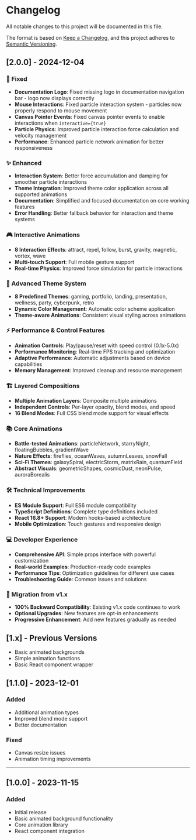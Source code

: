 # Changelog

All notable changes to this project will be documented in this file.

The format is based on [Keep a Changelog](https://keepachangelog.com/en/1.0.0/),
and this project adheres to [Semantic Versioning](https://semver.org/spec/v2.0.0.html).

## [2.0.0] - 2024-12-04

### 🐛 Fixed
- **Documentation Logo**: Fixed missing logo in documentation navigation bar - logo now displays correctly
- **Mouse Interactions**: Fixed particle interaction system - particles now properly respond to mouse movement
- **Canvas Pointer Events**: Fixed canvas pointer events to enable interactions when `interactive={true}`
- **Particle Physics**: Improved particle interaction force calculation and velocity management
- **Performance**: Enhanced particle network animation for better responsiveness

### ✨ Enhanced
- **Interaction System**: Better force accumulation and damping for smoother particle interactions
- **Theme Integration**: Improved theme color application across all supported animations
- **Documentation**: Simplified and focused documentation on core working features
- **Error Handling**: Better fallback behavior for interaction and theme systems

### 🎮 Interactive Animations
- **8 Interaction Effects**: attract, repel, follow, burst, gravity, magnetic, vortex, wave
- **Multi-touch Support**: Full mobile gesture support
- **Real-time Physics**: Improved force simulation for particle interactions

### 🎨 Advanced Theme System
- **8 Predefined Themes**: gaming, portfolio, landing, presentation, wellness, party, cyberpunk, retro
- **Dynamic Color Management**: Automatic color scheme application
- **Theme-aware Animations**: Consistent visual styling across animations

### ⚡ Performance & Control Features
- **Animation Controls**: Play/pause/reset with speed control (0.1x-5.0x)
- **Performance Monitoring**: Real-time FPS tracking and optimization
- **Adaptive Performance**: Automatic adjustments based on device capabilities
- **Memory Management**: Improved cleanup and resource management

### 🏗️ Layered Compositions
- **Multiple Animation Layers**: Composite multiple animations
- **Independent Controls**: Per-layer opacity, blend modes, and speed
- **16 Blend Modes**: Full CSS blend mode support for visual effects

### 📚 Core Animations
- **Battle-tested Animations**: particleNetwork, starryNight, floatingBubbles, gradientWave
- **Nature Effects**: fireflies, oceanWaves, autumnLeaves, snowFall
- **Sci-Fi Themes**: galaxySpiral, electricStorm, matrixRain, quantumField
- **Abstract Visuals**: geometricShapes, cosmicDust, neonPulse, auroraBorealis

### 🛠️ Technical Improvements
- **ES Module Support**: Full ES6 module compatibility
- **TypeScript Definitions**: Complete type definitions included
- **React 16.8+ Support**: Modern hooks-based architecture
- **Mobile Optimization**: Touch gestures and responsive design

### 💻 Developer Experience
- **Comprehensive API**: Simple props interface with powerful customization
- **Real-world Examples**: Production-ready code examples
- **Performance Tips**: Optimization guidelines for different use cases
- **Troubleshooting Guide**: Common issues and solutions

### 🚀 Migration from v1.x
- **100% Backward Compatibility**: Existing v1.x code continues to work
- **Optional Upgrades**: New features are opt-in enhancements
- **Progressive Enhancement**: Add new features gradually as needed

## [1.x] - Previous Versions
- Basic animated backgrounds
- Simple animation functions
- Basic React component wrapper

## [1.1.0] - 2023-12-01

### Added
- Additional animation types
- Improved blend mode support
- Better documentation

### Fixed
- Canvas resize issues
- Animation timing improvements

---

## [1.0.0] - 2023-11-15

### Added
- Initial release
- Basic animated background functionality
- Core animation library
- React component integration 